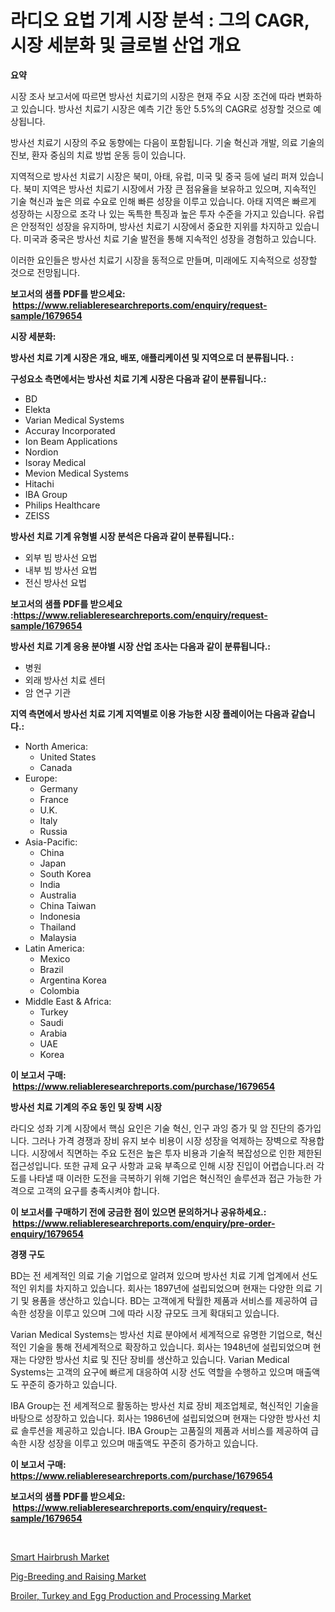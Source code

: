 <p><h1>라디오 요법 기계 시장 분석 : 그의 CAGR, 시장 세분화 및 글로벌 산업 개요</h1></p><p><strong>요약</strong></p>
<p><p>시장 조사 보고서에 따르면 방사선 치료기의 시장은 현재 주요 시장 조건에 따라 변화하고 있습니다. 방사선 치료기 시장은 예측 기간 동안 5.5%의 CAGR로 성장할 것으로 예상됩니다.</p><p>방사선 치료기 시장의 주요 동향에는 다음이 포함됩니다. 기술 혁신과 개발, 의료 기술의 진보, 환자 중심의 치료 방법 운동 등이 있습니다.</p><p>지역적으로 방사선 치료기 시장은 북미, 아태, 유럽, 미국 및 중국 등에 널리 퍼져 있습니다. 북미 지역은 방사선 치료기 시장에서 가장 큰 점유율을 보유하고 있으며, 지속적인 기술 혁신과 높은 의료 수요로 인해 빠른 성장을 이루고 있습니다. 아태 지역은 빠르게 성장하는 시장으로 조각 나 있는 독특한 특징과 높은 투자 수준을 가지고 있습니다. 유럽은 안정적인 성장을 유지하며, 방사선 치료기 시장에서 중요한 지위를 차지하고 있습니다. 미국과 중국은 방사선 치료 기술 발전을 통해 지속적인 성장을 경험하고 있습니다.</p><p>이러한 요인들은 방사선 치료기 시장을 동적으로 만들며, 미래에도 지속적으로 성장할 것으로 전망됩니다.</p></p>
<p><strong>보고서의 샘플 PDF를 받으세요: &nbsp;<a href="https://www.reliableresearchreports.com/enquiry/request-sample/1679654">https://www.reliableresearchreports.com/enquiry/request-sample/1679654</a></strong></p>
<p><strong>시장 세분화:</strong></p>
<p><strong> 방사선 치료 기계 시장은 개요, 배포, 애플리케이션 및 지역으로 더 분류됩니다. :</strong></p>
<p><strong>구성요소 측면에서는 방사선 치료 기계 시장은 다음과 같이 분류됩니다.:</strong></p>
<p><ul><li>BD</li><li>Elekta</li><li>Varian Medical Systems</li><li>Accuray Incorporated</li><li>Ion Beam Applications</li><li>Nordion</li><li>Isoray Medical</li><li>Mevion Medical Systems</li><li>Hitachi</li><li>IBA Group</li><li>Philips Healthcare</li><li>ZEISS</li></ul></p>
<p><strong> 방사선 치료 기계 유형별 시장 분석은 다음과 같이 분류됩니다.:</strong></p>
<p><ul><li>외부 빔 방사선 요법</li><li>내부 빔 방사선 요법</li><li>전신 방사선 요법</li></ul></p>
<p><strong>보고서의 샘플 PDF를 받으세요 :<a href="https://www.reliableresearchreports.com/enquiry/request-sample/1679654">https://www.reliableresearchreports.com/enquiry/request-sample/1679654</a></strong></p>
<p><strong> 방사선 치료 기계 응용 분야별 시장 산업 조사는 다음과 같이 분류됩니다.:</strong></p>
<p><ul><li>병원</li><li>외래 방사선 치료 센터</li><li>암 연구 기관</li></ul></p>
<p><strong>지역 측면에서 방사선 치료 기계 지역별로 이용 가능한 시장 플레이어는 다음과 같습니다.:</strong></p>
<p><ul>
    <li>
        North America:
        <ul>
            <li>United States</li>
            <li>Canada</li>
        </ul>
    </li>
    <li>
        Europe:
        <ul>
            <li>Germany</li>
            <li>France</li>
            <li>U.K.</li>
            <li>Italy</li>
            <li>Russia</li>
        </ul>
    </li>
    <li>
        Asia-Pacific:
        <ul>
            <li>China</li>
            <li>Japan</li>
            <li>South Korea</li>
            <li>India</li>
            <li>Australia</li>
            <li>China Taiwan</li>
            <li>Indonesia</li>
            <li>Thailand</li>
            <li>Malaysia</li>
        </ul>
    </li>
    <li>
        Latin America:
        <ul>
            <li>Mexico</li>
            <li>Brazil</li>
            <li>Argentina Korea</li>
            <li>Colombia</li>
        </ul>
    </li>
    <li>
        Middle East & Africa:
        <ul>
            <li>Turkey</li>
            <li>Saudi</li>
            <li>Arabia</li>
            <li>UAE</li>
            <li>Korea</li>
        </ul>
    </li>
    </ul></p>
<p><strong>이 보고서 구매: &nbsp;<a href="https://www.reliableresearchreports.com/purchase/1679654">https://www.reliableresearchreports.com/purchase/1679654</a></strong></p>
<p><strong>방사선 치료 기계의 주요 동인 및 장벽 시장</strong></p>
<p><p>라디오 성좌 기계 시장에서 핵심 요인은 기술 혁신, 인구 과잉 증가 및 암 진단의 증가입니다. 그러나 가격 경쟁과 장비 유지 보수 비용이 시장 성장을 억제하는 장벽으로 작용합니다. 시장에서 직면하는 주요 도전은 높은 투자 비용과 기술적 복잡성으로 인한 제한된 접근성입니다. 또한 규제 요구 사항과 교육 부족으로 인해 시장 진입이 어렵습니다.러 각도를 나타낼 때 이러한 도전을 극복하기 위해 기업은 혁신적인 솔루션과 접근 가능한 가격으로 고객의 요구를 충족시켜야 합니다.</p></p>
<p><strong>이 보고서를 구매하기 전에 궁금한 점이 있으면 문의하거나 공유하세요.: &nbsp;<a href="https://www.reliableresearchreports.com/enquiry/pre-order-enquiry/1679654">https://www.reliableresearchreports.com/enquiry/pre-order-enquiry/1679654</a></strong></p>
<p><strong>경쟁 구도</strong></p>
<p><p>BD는 전 세계적인 의료 기술 기업으로 알려져 있으며 방사선 치료 기계 업계에서 선도적인 위치를 차지하고 있습니다. 회사는 1897년에 설립되었으며 현재는 다양한 의료 기기 및 용품을 생산하고 있습니다. BD는 고객에게 탁월한 제품과 서비스를 제공하여 급속한 성장을 이루고 있으며 그에 따라 시장 규모도 크게 확대되고 있습니다.</p><p>Varian Medical Systems는 방사선 치료 분야에서 세계적으로 유명한 기업으로, 혁신적인 기술을 통해 전세계적으로 확장하고 있습니다. 회사는 1948년에 설립되었으며 현재는 다양한 방사선 치료 및 진단 장비를 생산하고 있습니다. Varian Medical Systems는 고객의 요구에 빠르게 대응하여 시장 선도 역할을 수행하고 있으며 매출액도 꾸준히 증가하고 있습니다.</p><p>IBA Group는 전 세계적으로 활동하는 방사선 치료 장비 제조업체로, 혁신적인 기술을 바탕으로 성장하고 있습니다. 회사는 1986년에 설립되었으며 현재는 다양한 방사선 치료 솔루션을 제공하고 있습니다. IBA Group는 고품질의 제품과 서비스를 제공하여 급속한 시장 성장을 이루고 있으며 매출액도 꾸준히 증가하고 있습니다.</p></p>
<p><strong>이 보고서 구매: &nbsp; <a href="https://www.reliableresearchreports.com/purchase/1679654">https://www.reliableresearchreports.com/purchase/1679654</a></strong></p>
<p><strong>보고서의 샘플 PDF를 받으세요: &nbsp;<a href="https://www.reliableresearchreports.com/enquiry/request-sample/1679654">https://www.reliableresearchreports.com/enquiry/request-sample/1679654</a></strong><strong></strong></p>
<p>&nbsp;</p>
<p><p><a href="https://github.com/Hazelklievgspy6vdcsmu106w/Market-Research-Report-List-1/blob/main/smart-hairbrush-market.md">Smart Hairbrush Market</a></p><p><a href="https://valiant-lunge-8fe.notion.site/Pig-Breeding-and-Raising-Market-Research-Report-Provides-Critical-Insights-that-can-help-Shape-Busin-a83f704dfdee40f0a274307543f08073">Pig-Breeding and Raising Market</a></p><p><a href="https://picayune-night-cbd.notion.site/Broiler-Turkey-and-Egg-Production-and-Processing-Market-Insights-Market-Players-and-Forecast-Till--e15fc5be71b544bb84d478021933edf8">Broiler, Turkey and Egg Production and Processing Market</a></p></p>